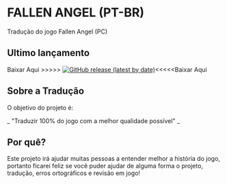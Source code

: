 # FALLEN ANGEL (PT-BR)
Tradução do jogo Fallen Angel (PC)

## Ultimo lançamento
Baixar Aqui >>>>>
[![GitHub release (latest by date)](https://img.shields.io/github/v/releases/Hootek/FALLEN_ANGEL_PT-BR)](https://github.com/HootekFALLEN_ANGEL_PT-BR/releases/latest)<<<<<Baixar Aqui


## Sobre a Tradução

O objetivo do projeto é:

_ "Traduzir 100% do jogo com a melhor qualidade possível" _

## Por quê?

Este projeto irá ajudar muitas pessoas a entender melhor a história do jogo, portanto ficarei feliz se você puder ajudar de alguma forma o projeto, tradução, erros ortográficos e revisão em jogo!

